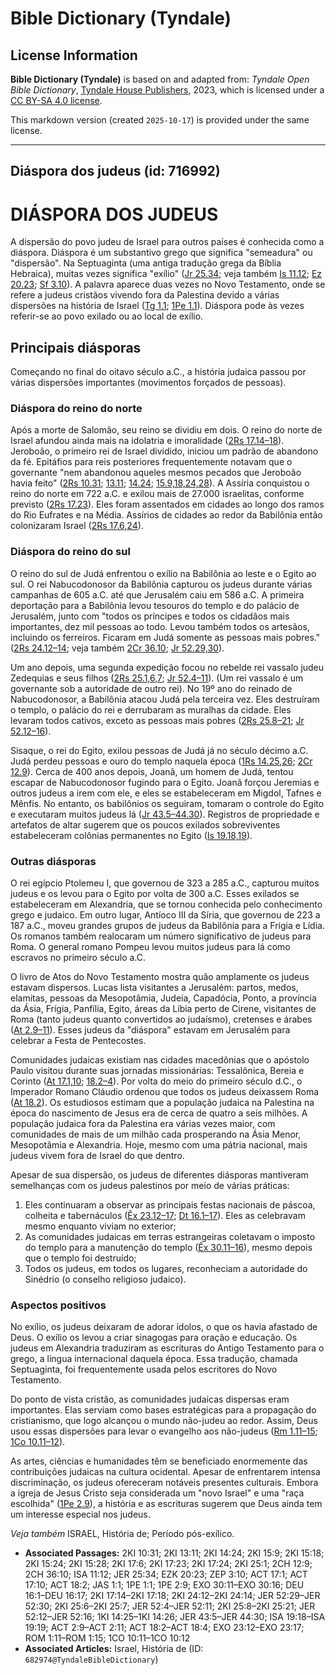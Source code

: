 # Bible Dictionary (Tyndale)

## License Information

**Bible Dictionary (Tyndale)** is based on and adapted from: _Tyndale Open Bible Dictionary_, [Tyndale House Publishers](https://tyndaleopenresources.com/), 2023, which is licensed under a [CC BY-SA 4.0 license](https://creativecommons.org/licenses/by-sa/4.0/legalcode.en).

This markdown version (created `2025-10-17`) is provided under the same license.



--------------------------------

## Diáspora dos judeus (id: 716992)

DIÁSPORA DOS JUDEUS
===================

A dispersão do povo judeu de Israel para outros países é conhecida como a diáspora. Diáspora é um substantivo grego que significa "semeadura" ou "dispersão". Na Septuaginta (uma antiga tradução grega da Bíblia Hebraica), muitas vezes significa "exílio" ([Jr 25\.34](https://ref.ly/Jer25:34); veja também [Is 11\.12](https://ref.ly/Isa11:12); [Ez 20\.23](https://ref.ly/Ezek20:23); [Sf 3\.10](https://ref.ly/Zeph3:10)). A palavra aparece duas vezes no Novo Testamento, onde se refere a judeus cristãos vivendo fora da Palestina devido a várias dispersões na história de Israel ([Tg 1\.1](https://ref.ly/Jas1:1); [1Pe 1\.1](https://ref.ly/1Pet1:1)). Diáspora pode às vezes referir\-se ao povo exilado ou ao local de exílio.

Principais diásporas
--------------------

Começando no final do oitavo século a.C., a história judaica passou por várias dispersões importantes (movimentos forçados de pessoas).

### Diáspora do reino do norte

Após a morte de Salomão, seu reino se dividiu em dois. O reino do norte de Israel afundou ainda mais na idolatria e imoralidade ([2Rs 17\.14–18](https://ref.ly/2Kgs17:14-2Kgs17:18)). Jeroboão, o primeiro rei de Israel dividido, iniciou um padrão de abandono da fé. Epitáfios para reis posteriores frequentemente notavam que o governante "nem abandonou aqueles mesmos pecados que Jeroboão havia feito" ([2Rs 10\.31](https://ref.ly/2Kgs10:31); [13\.11](https://ref.ly/2Kgs13:11); [14\.24](https://ref.ly/2Kgs14:24); [15\.9,18,24,28](https://ref.ly/2Kgs15:9,2Kgs15:18,2Kgs15:24,2Kgs15:28)). A Assíria conquistou o reino do norte em 722 a.C. e exilou mais de 27\.000 israelitas, conforme previsto ([2Rs 17\.23](https://ref.ly/2Kgs17:23)). Eles foram assentados em cidades ao longo dos ramos do Rio Eufrates e na Média. Assírios de cidades ao redor da Babilônia então colonizaram Israel ([2Rs 17\.6,24](https://ref.ly/2Kgs17:6,2Kgs17:24)).

### Diáspora do reino do sul

O reino do sul de Judá enfrentou o exílio na Babilônia ao leste e o Egito ao sul. O rei Nabucodonosor da Babilônia capturou os judeus durante várias campanhas de 605 a.C. até que Jerusalém caiu em 586 a.C. A primeira deportação para a Babilônia levou tesouros do templo e do palácio de Jerusalém, junto com "todos os príncipes e todos os cidadãos mais importantes, dez mil pessoas ao todo. Levou também todos os artesãos, incluindo os ferreiros. Ficaram em Judá somente as pessoas mais pobres." ([2Rs 24\.12–14](https://ref.ly/2Kgs24:12-2Kgs24:14); veja também [2Cr 36\.10](https://ref.ly/2Chr36:10); [Jr 52\.29,30](https://ref.ly/Jer52:29-Jer52:30)).

Um ano depois, uma segunda expedição focou no rebelde rei vassalo judeu Zedequias e seus filhos ([2Rs 25\.1,6,7](https://ref.ly/2Kgs25:1,2Kgs25:6-2Kgs25:7); [Jr 52\.4–11](https://ref.ly/Jer52:4-Jer52:11)). (Um rei vassalo é um governante sob a autoridade de outro rei). No 19º ano do reinado de Nabucodonosor, a Babilônia atacou Judá pela terceira vez. Eles destruíram o templo, o palácio do rei e derrubaram as muralhas da cidade. Eles levaram todos cativos, exceto as pessoas mais pobres ([2Rs 25\.8–21](https://ref.ly/2Kgs25:8-2Kgs25:21); [Jr 52\.12–16](https://ref.ly/Jer52:12-Jer52:16)).

Sisaque, o rei do Egito, exilou pessoas de Judá já no século décimo a.C. Judá perdeu pessoas e ouro do templo naquela época ([1Rs 14\.25,26](https://ref.ly/1Kgs14:25-1Kgs14:26); [2Cr 12\.9](https://ref.ly/2Chr12:9)). Cerca de 400 anos depois, Joanã, um homem de Judá, tentou escapar de Nabucodonosor fugindo para o Egito. Joanã forçou Jeremias e outros judeus a irem com ele, e eles se estabeleceram em Migdol, Tafnes e Mênfis. No entanto, os babilônios os seguiram, tomaram o controle do Egito e executaram muitos judeus lá ([Jr 43\.5–44\.30](https://ref.ly/Jer43:5-Jer44:30)). Registros de propriedade e artefatos de altar sugerem que os poucos exilados sobreviventes estabeleceram colônias permanentes no Egito ([Is 19\.18,19](https://ref.ly/Isa19:18-Isa19:19)).

### Outras diásporas

O rei egípcio Ptolemeu I, que governou de 323 a 285 a.C., capturou muitos judeus e os levou para o Egito por volta de 300 a.C. Esses exilados se estabeleceram em Alexandria, que se tornou conhecida pelo conhecimento grego e judaico. Em outro lugar, Antíoco III da Síria, que governou de 223 a 187 a.C., moveu grandes grupos de judeus da Babilônia para a Frígia e Lídia. Os romanos também realocaram um número significativo de judeus para Roma. O general romano Pompeu levou muitos judeus para lá como escravos no primeiro século a.C.

O livro de Atos do Novo Testamento mostra quão amplamente os judeus estavam dispersos. Lucas lista visitantes a Jerusalém: partos, medos, elamitas, pessoas da Mesopotâmia, Judeia, Capadócia, Ponto, a província da Ásia, Frígia, Panfília, Egito, áreas da Líbia perto de Cirene, visitantes de Roma (tanto judeus quanto convertidos ao judaísmo), cretenses e árabes ([At 2\.9–11](https://ref.ly/Acts2:9-Acts2:11)). Esses judeus da "diáspora" estavam em Jerusalém para celebrar a Festa de Pentecostes.

Comunidades judaicas existiam nas cidades macedônias que o apóstolo Paulo visitou durante suas jornadas missionárias: Tessalônica, Bereia e Corinto ([At 17\.1,10](https://ref.ly/Acts17:1,Acts17:10); [18\.2–4](https://ref.ly/Acts18:2-Acts18:4)). Por volta do meio do primeiro século d.C., o Imperador Romano Cláudio ordenou que todos os judeus deixassem Roma ([At 18\.2](https://ref.ly/Acts18:2)). Os estudiosos estimam que a população judaica na Palestina na época do nascimento de Jesus era de cerca de quatro a seis milhões. A população judaica fora da Palestina era várias vezes maior, com comunidades de mais de um milhão cada prosperando na Ásia Menor, Mesopotâmia e Alexandria. Hoje, mesmo com uma pátria nacional, mais judeus vivem fora de Israel do que dentro.

Apesar de sua dispersão, os judeus de diferentes diásporas mantiveram semelhanças com os judeus palestinos por meio de várias práticas:

1. Eles continuaram a observar as principais festas nacionais de páscoa, colheita e tabernáculos ([Êx 23\.12–17](https://ref.ly/Exod23:12-Exod23:17); [Dt 16\.1–17](https://ref.ly/Deut16:1-Deut16:17)). Eles as celebravam mesmo enquanto viviam no exterior;
2. As comunidades judaicas em terras estrangeiras coletavam o imposto do templo para a manutenção do templo ([Êx 30\.11–16](https://ref.ly/Exod30:11-Exod30:16)), mesmo depois que o templo foi destruído;
3. Todos os judeus, em todos os lugares, reconheciam a autoridade do Sinédrio (o conselho religioso judaico).

### Aspectos positivos

No exílio, os judeus deixaram de adorar ídolos, o que os havia afastado de Deus. O exílio os levou a criar sinagogas para oração e educação. Os judeus em Alexandria traduziram as escrituras do Antigo Testamento para o grego, a língua internacional daquela época. Essa tradução, chamada Septuaginta, foi frequentemente usada pelos escritores do Novo Testamento.

Do ponto de vista cristão, as comunidades judaicas dispersas eram importantes. Elas serviam como bases estratégicas para a propagação do cristianismo, que logo alcançou o mundo não\-judeu ao redor. Assim, Deus usou essas dispersões para levar o evangelho aos não\-judeus ([Rm 1\.11–15](https://ref.ly/Rom1:11-Rom1:15); [1Co 10\.11–12](https://ref.ly/1Cor10:11-1Cor10:12)).

As artes, ciências e humanidades têm se beneficiado enormemente das contribuições judaicas na cultura ocidental. Apesar de enfrentarem intensa discriminação, os judeus ofereceram notáveis presentes culturais. Embora a igreja de Jesus Cristo seja considerada um "novo Israel" e uma "raça escolhida" ([1Pe 2\.9](https://ref.ly/1Pet2:9)), a história e as escrituras sugerem que Deus ainda tem um interesse especial nos judeus.

*Veja também* ISRAEL, História de; Período pós\-exílico.

* **Associated Passages:** 2KI 10:31; 2KI 13:11; 2KI 14:24; 2KI 15:9; 2KI 15:18; 2KI 15:24; 2KI 15:28; 2KI 17:6; 2KI 17:23; 2KI 17:24; 2KI 25:1; 2CH 12:9; 2CH 36:10; ISA 11:12; JER 25:34; EZK 20:23; ZEP 3:10; ACT 17:1; ACT 17:10; ACT 18:2; JAS 1:1; 1PE 1:1; 1PE 2:9; EXO 30:11–EXO 30:16; DEU 16:1–DEU 16:17; 2KI 17:14–2KI 17:18; 2KI 24:12–2KI 24:14; JER 52:29–JER 52:30; 2KI 25:6–2KI 25:7; JER 52:4–JER 52:11; 2KI 25:8–2KI 25:21; JER 52:12–JER 52:16; 1KI 14:25–1KI 14:26; JER 43:5–JER 44:30; ISA 19:18–ISA 19:19; ACT 2:9–ACT 2:11; ACT 18:2–ACT 18:4; EXO 23:12–EXO 23:17; ROM 1:11–ROM 1:15; 1CO 10:11–1CO 10:12
* **Associated Articles:** Israel, História de (ID: `682974@TyndaleBibleDictionary`)

